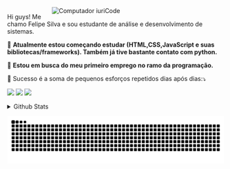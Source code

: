 <img src="https://raw.githubusercontent.com/MicaelliMedeiros/micaellimedeiros/master/image/computer-illustration.png" min-width="400px" max-width="400px" width="400px" align="right" alt="Computador iuriCode">

<p align="left"> 
  Hi guys! Me chamo Felipe Silva e sou estudante de análise e desenvolvimento de sistemas. 
</p>

<p align="left">
  🦄 <strong>Atualmente estou começando estudar (HTML,CSS,JavaScript e suas bibliotecas/frameworks). Também já tive bastante contato com python.</strong>
</p>

<p align="left">
  💼  <strong>Estou em busca do meu primeiro emprego no ramo da programação.</strong>
</p>

<p align="left">
  💌 Sucesso é a soma de pequenos esforços repetidos dias após dias:⤵️
</p>

<p align="left">
  <a href="#" alt="Gmail">
  <img src="https://img.shields.io/badge/-Gmail-FF0000?style=flat-square&labelColor=FF0000&logo=gmail&logoColor=white&link=LINK-DO-SEU-EMAIL" /></a>

  <a href="#" alt="Linkedin">
  <img src="https://img.shields.io/badge/-Linkedin-0e76a8?style=flat-square&logo=Linkedin&logoColor=white&link=https://www.linkedin.com/in/felipe-silva-575531203/" /></a>

  <a href="#" alt="WhatsApp">
  <img src="https://img.shields.io/badge/-WhatsApp-25d366?style=flat-square&labelColor=25d366&logo=whatsapp&logoColor=white&link=API-DO-SEU-WHATSAPP"/></a>

  
  <details>
  <summary>Github Stats</summary>
<div>
  <a href="https://github.com/Felipe305">
  <img height="180em" src="https://github-readme-stats-eight-theta.vercel.app/api?username=Felipe305&show_icons=true&theme=tokyonight&include_all_commits=true&count_private=true"/>
  <img height="180em" src="https://github-readme-stats-eight-theta.vercel.app/api/top-langs/?username=Felipe305&layout=compact&langs_count=8&theme=tokyonight"/>
<div>
</details>
  
     
  
 ![Snake animation](https://github.com/Felipe305/Felipe305/blob/output/github-contribution-grid-snake.svg)
  
</div>
